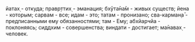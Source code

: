 йатах̣ - откуда; правр̣ттих̣ - эманация; бхӯта̄на̄м - живых существ; йена - которым; сарвам - все; идам - это; татам - пронизано; сва-карман̣а̄ - предписанными ему обязанностями; там - Ему; абхйарчйа - поклоняясь; сиддхим - совершенства; виндати - достигает; ма̄навах̣ - человек.